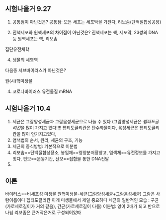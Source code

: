 ## 시험나올거 9.27
1. 공통점이 아닌것은?
공통점: 모든 세포는 세포막을 가진다, 리보솜(단백질합성공장)

2. 진핵세포와 원핵세포의 차이점이 아닌것은?
진핵세포는 핵, 세포막, 23쌍의 DNA등
원핵세포는 핵, 리보솜

집단유전체학

4. 생물의 세영역

다음중 서브바이러스가 아닌것은?

원(시)핵미생물

4. 코로나바이러스 유전물질 mRNA

## 시험나올거 10.4
1. 세균은 그람양성세균과 그람음성세균으로 나눌 수 있다 (그람양성세균은 *펩티도글리칸*을 많이 가지고 있다!!!! 펩티도글리칸은 탄수화물이다, 음성세균은 펩티도글리칸을 많이 안가지고있다,  
2. 염색법의 순서, 원리, 세균의 구조, 기능
3. 세균의 증식방법: 기본적으로 이분법
4. 리보솜==단백질합성장소, 봉입체==영양분저장창고, 염색체==유전정보를 가지고잇다, 편모==운동기간, 선모==접합을 통한 DNA전달
5. 
## 이론
바이러스==비세포성 미생물
원핵미생물-세균(그람양성세균+그람음성세균) 그람은 사람이름이다 펩티도글리칸 이게 미생물에서 제일 중요하다
세균의 일반적인 모습 : 구균(가로세로길이가 거의 같음), 간균(가로세로길이 다름)
이분법: 양이 2배가 되고 반으로 나뉨
리보좀은 큰거작은거로 구성되어있따


